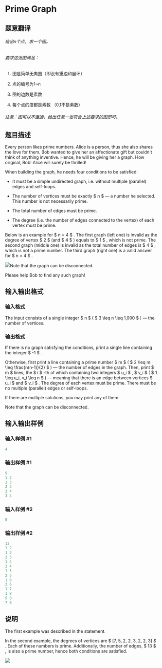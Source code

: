 # Prime Graph

## 题意翻译

###### 给出n个点，求一个图。

###### 要求这张图满足：

1. 图是简单无向图（即没有重边和自环）

2. 点的编号为1~n

3. 图的边数是素数

4. 每个点的度都是素数 （0,1不是素数）

###### 注意：图可以不连通，给出任意一张符合上述要求的图即可。

## 题目描述

Every person likes prime numbers. Alice is a person, thus she also shares the love for them. Bob wanted to give her an affectionate gift but couldn't think of anything inventive. Hence, he will be giving her a graph. How original, Bob! Alice will surely be thrilled!

When building the graph, he needs four conditions to be satisfied:

- It must be a simple undirected graph, i.e. without multiple (parallel) edges and self-loops.

- The number of vertices must be exactly $ n $ — a number he selected. This number is not necessarily prime.

- The total number of edges must be prime.

- The degree (i.e. the number of edges connected to the vertex) of each vertex must be prime.

Below is an example for $ n = 4 $ . The first graph (left one) is invalid as the degree of vertex $ 2 $ (and $ 4 $ ) equals to $ 1 $ , which is not prime. The second graph (middle one) is invalid as the total number of edges is $ 4 $ , which is not a prime number. The third graph (right one) is a valid answer for $ n = 4 $ .

![](https://cdn.luogu.com.cn/upload/vjudge_pic/CF1178D/3f451a0a015e85e0d9b919833cd5a0b4f7edb60b.png)Note that the graph can be disconnected.

Please help Bob to find any such graph!

## 输入输出格式

### 输入格式

The input consists of a single integer $ n $ ( $ 3 \leq n \leq 1\,000 $ ) — the number of vertices.

### 输出格式

If there is no graph satisfying the conditions, print a single line containing the integer $ -1 $ .

Otherwise, first print a line containing a prime number $ m $ ( $ 2 \leq m \leq \frac{n(n-1)}{2} $ ) — the number of edges in the graph. Then, print $ m $ lines, the $ i $ -th of which containing two integers $ u_i $ , $ v_i $ ( $ 1 \leq u_i, v_i \leq n $ ) — meaning that there is an edge between vertices $ u_i $ and $ v_i $ . The degree of each vertex must be prime. There must be no multiple (parallel) edges or self-loops.

If there are multiple solutions, you may print any of them.

Note that the graph can be disconnected.

## 输入输出样例

### 输入样例 #1

```cpp
4

```
### 输出样例 #1

```cpp
5
1 2
1 3
2 3
2 4
3 4
```


### 输入样例 #2

```cpp
8

```
### 输出样例 #2

```cpp
13
1 2
1 3
2 3
1 4
2 4
1 5
2 5
1 6
2 6
1 7
1 8
5 8
7 8

```
## 说明

The first example was described in the statement.

In the second example, the degrees of vertices are $ [7, 5, 2, 2, 3, 2, 2, 3] $ . Each of these numbers is prime. Additionally, the number of edges, $ 13 $ , is also a prime number, hence both conditions are satisfied.

![](https://cdn.luogu.com.cn/upload/vjudge_pic/CF1178D/44a2f5b9baacda9bf16e12d85f0a2a6d19c2b3cb.png)

